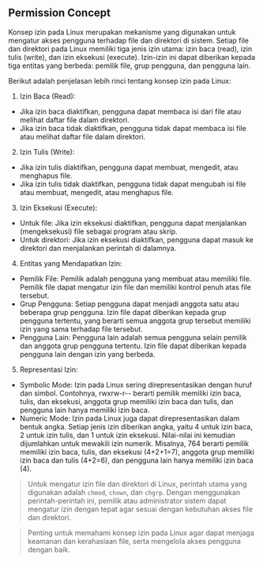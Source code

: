 ## Permission Concept

Konsep izin pada Linux merupakan mekanisme yang digunakan untuk mengatur akses pengguna terhadap file dan direktori di sistem. Setiap file dan direktori pada Linux memiliki tiga jenis izin utama: izin baca (read), izin tulis (write), dan izin eksekusi (execute). Izin-izin ini dapat diberikan kepada tiga entitas yang berbeda: pemilik file, grup pengguna, dan pengguna lain.

Berikut adalah penjelasan lebih rinci tentang konsep izin pada Linux:

1. Izin Baca (Read):

- Jika izin baca diaktifkan, pengguna dapat membaca isi dari file atau melihat daftar file dalam direktori.
- Jika izin baca tidak diaktifkan, pengguna tidak dapat membaca isi file atau melihat daftar file dalam direktori.

2. Izin Tulis (Write):

- Jika izin tulis diaktifkan, pengguna dapat membuat, mengedit, atau menghapus file.
- Jika izin tulis tidak diaktifkan, pengguna tidak dapat mengubah isi file atau membuat, mengedit, atau menghapus file.

3. Izin Eksekusi (Execute):

- Untuk file: Jika izin eksekusi diaktifkan, pengguna dapat menjalankan (mengeksekusi) file sebagai program atau skrip.
- Untuk direktori: Jika izin eksekusi diaktifkan, pengguna dapat masuk ke direktori dan menjalankan perintah di dalamnya.

4. Entitas yang Mendapatkan Izin:

- Pemilik File: Pemilik adalah pengguna yang membuat atau memiliki file. Pemilik file dapat mengatur izin file dan memiliki kontrol penuh atas file tersebut.
- Grup Pengguna: Setiap pengguna dapat menjadi anggota satu atau beberapa grup pengguna. Izin file dapat diberikan kepada grup pengguna tertentu, yang berarti semua anggota grup tersebut memiliki izin yang sama terhadap file tersebut.
- Pengguna Lain: Pengguna lain adalah semua pengguna selain pemilik dan anggota grup pengguna tertentu. Izin file dapat diberikan kepada pengguna lain dengan izin yang berbeda.

5. Representasi Izin:

- Symbolic Mode: Izin pada Linux sering direpresentasikan dengan huruf dan simbol. Contohnya, rwxrw-r-- berarti pemilik memiliki izin baca, tulis, dan eksekusi, anggota grup memiliki izin baca dan tulis, dan pengguna lain hanya memiliki izin baca.
- Numeric Mode: Izin pada Linux juga dapat direpresentasikan dalam bentuk angka. Setiap jenis izin diberikan angka, yaitu 4 untuk izin baca, 2 untuk izin tulis, dan 1 untuk izin eksekusi. Nilai-nilai ini kemudian dijumlahkan untuk mewakili izin numerik. Misalnya, 764 berarti pemilik memiliki izin baca, tulis, dan eksekusi (4+2+1=7), anggota grup memiliki izin baca dan tulis (4+2=6), dan pengguna lain hanya memiliki izin baca (4).


> Untuk mengatur izin file dan direktori di Linux, perintah utama yang digunakan adalah `chmod`, `chown`, dan `chgrp`. Dengan menggunakan perintah-perintah ini, pemilik atau administrator sistem dapat mengatur izin dengan tepat agar sesuai dengan kebutuhan akses file dan direktori.

> Penting untuk memahami konsep izin pada Linux agar dapat menjaga keamanan dan kerahasiaan file, serta mengelola akses pengguna dengan baik.